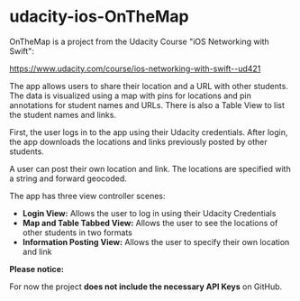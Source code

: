 # udacity-ios-OnTheMap

OnTheMap is a project from the Udacity Course "iOS Networking with Swift":

https://www.udacity.com/course/ios-networking-with-swift--ud421

The app allows users to share their location and a URL with other students.
The data is visualized using a map with pins for locations and pin annotations
for student names and URLs. There is also a Table View to list the student 
names and links.

First, the user logs in to the app using their Udacity credentials. After login, 
the app downloads the locations and links previously posted by other students.

A user can post their own location and link. The locations are specified with a string 
and forward geocoded.

The app has three view controller scenes:

- **Login View:** Allows the user to log in using their Udacity Credentials
- **Map and Table Tabbed View:** Allows the user to see the locations of other students in two formats
- **Information Posting View:** Allows the user to specify their own location and link

**Please notice:**

For now the project **does not include the necessary API Keys** on GitHub.
